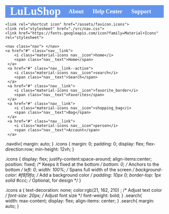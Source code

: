 <html lang="en">
<head>
    <meta charset="UTF-8">
    <meta name="viewport" content="width=device-width, initial-scale=1.0">
    <title>Document</title>
    <style type="text/css">
        *{
           text-decoration: none; 
        }
        .navbar{
            background: cornflowerblue; font-family: calibri; padding-right: 15px;padding-left: 15px;
        }
        .navdiv{
            display:flex; align-items: center; justify-content: space-between;
        }
        .logo a{
            font-size: 35px; font-weight: 600; color:white
        }
        li{
            list-style: none;display: inline-block;
        }
        li a{
            color:white; font-size: 18px; font-weight: bold; margin-right: 25px;
        }
    </style>
</head>
<body>
    <nav class="navbar">
        <div class="navdiv">
            <div class="logo"><a href="#">LuLuShop</a> </div>
            <ui>
                <li><a href="#">About</a> </li>
                <li><a href="#">Help Center</a> </li>
                <li><a href="#">Support</a> </li>
            </ui>
        </div>
    </nav>


    <link rel="shortcut icon" href="/assets/favicon.icons"> 
    <link rel="stylesheet" href="./src/nav.css">
    <link href="https://fonts.googleapis.com/icon?family=Material+Icons" rel="stylesheet">

    <nav class="nav"> </nav>
    <a href="#" class="nav__link">
        <i class="material-icons nav__icon">home</i>
        <span class="nav__text">Home</span>
     </a>
     <a href="#" class="nav__link--active">
        <i class="material-icons nav__icon">search</i>
        <span class="nav__text">Search</span>
     </a>
     <a href="#" class="nav__link">
        <i class="material-icons nav__icon">favorite_border</i>
        <span class="nav__text">Favorites</span>
     </a>
     <a href="#" class="nav__link">
        <i class="material-icons nav__icon">shopping_bag</i>
        <span class="nav__text">Bag</span>
     </a>
     <a href="#" class="nav__link">
        <i class="material-icons nav__icon">person</i>
        <span class="nav__text">Account</span>
     </a>
</body>
</html>

.navdiv{
  margin: auto;
}
.icons {
    margin: 0;
    padding: 0;
    display: flex;
    flex-direction:row;
    min-height: 12vh;
  }
  
  .icons {
    display: flex;
    justify-content:space-around;
    align-items:center;
    position: fixed; /* Keeps it fixed at the bottom */
    bottom: 0; /* Anchors to the bottom */
    left: 0;
    width: 100%; /* Spans full width of the screen */
    background-color: #f8f9fa; /* Add a background color */
    padding: 10px 0;
    border-top: 1px solid #ccc; /* Optional, for design */
  }
  
  .icons
   a {
    text-decoration: none;
    color:rgb(21, 162, 210) ; /* Adjust text color */
    font-size: 20px; /* Adjust font size */
    font-weight: bold;
  }
  .search{  
    width: max-content;
    display: flex;
    align-items: center;
  }
  .search{
    margin: auto;
  }
  
